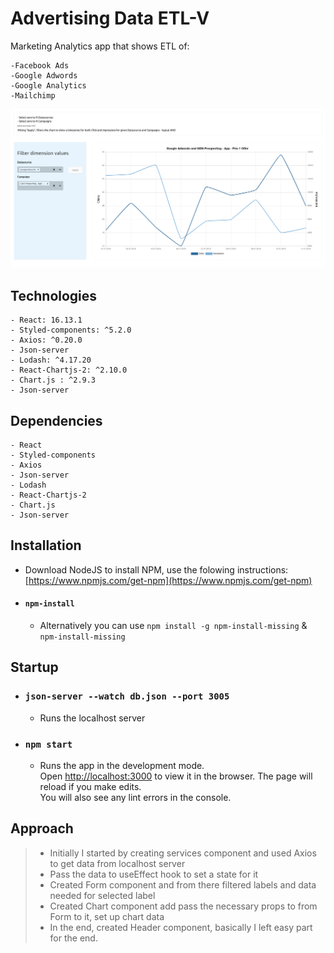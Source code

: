 # Advertising Data ETL-V

Marketing Analytics app that shows ETL of:

    -Facebook Ads
    -Google Adwords
    -Google Analytics
    -Mailchimp

![tmp control img](https://github.com/slobodan-rs/projects/blob/master/Advertising-Data/ad.png?raw=true)

## Technologies

    - React: 16.13.1
    - Styled-components: ^5.2.0
    - Axios: ^0.20.0
    - Json-server
    - Lodash: ^4.17.20
    - React-Chartjs-2: ^2.10.0
    - Chart.js : ^2.9.3
    - Json-server

## Dependencies

    - React
    - Styled-components
    - Axios
    - Json-server
    - Lodash
    - React-Chartjs-2
    - Chart.js
    - Json-server

## Installation

- Download NodeJS to install NPM, use the folowing instructions: [https://www.npmjs.com/get-npm](https://www.npmjs.com/get-npm)

- #### `npm-install`

  - Alternatively you can use `npm install -g npm-install-missing` & `npm-install-missing`

## Startup

- ### `json-server --watch db.json --port 3005`

  - Runs the localhost server <br />

- ### `npm start`

  - Runs the app in the development mode.<br />
    Open [http://localhost:3000](http://localhost:3000) to view it in the browser.
    The page will reload if you make edits.<br />
    You will also see any lint errors in the console.

## Approach

> - Initially I started by creating services component and used Axios to get data from localhost server<br>
> - Pass the data to useEffect hook to set a state for it<br>
> - Created Form component and from there filtered labels and data needed for selected label<br>
> - Created Chart component add pass the necessary props to from Form to it, set up chart data<br>
> - In the end, created Header component, basically I left easy part for the end.<br>
